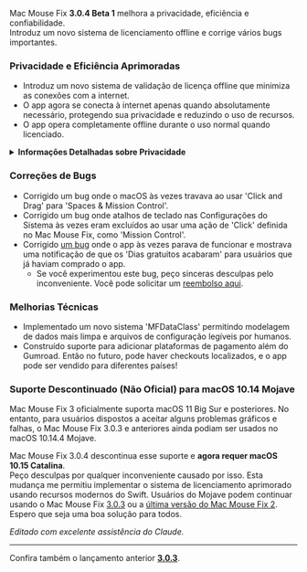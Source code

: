 Mac Mouse Fix **3.0.4 Beta 1** melhora a privacidade, eficiência e confiabilidade.\
Introduz um novo sistema de licenciamento offline e corrige vários bugs importantes.

### Privacidade e Eficiência Aprimoradas

- Introduz um novo sistema de validação de licença offline que minimiza as conexões com a internet.
- O app agora se conecta à internet apenas quando absolutamente necessário, protegendo sua privacidade e reduzindo o uso de recursos.
- O app opera completamente offline durante o uso normal quando licenciado.

<details>
<summary><b>Informações Detalhadas sobre Privacidade</b></summary>
Versões anteriores validavam licenças online a cada inicialização, potencialmente permitindo que logs de conexão fossem armazenados por servidores de terceiros (GitHub e Gumroad). O novo sistema elimina conexões desnecessárias – após a ativação inicial da licença, só se conecta à internet se os dados locais da licença estiverem corrompidos.
<br><br>
Embora eu nunca tenha registrado pessoalmente o comportamento do usuário, o sistema anterior teoricamente permitia que servidores de terceiros registrassem endereços IP e horários de conexão. O Gumroad também poderia registrar sua chave de licença e potencialmente correlacioná-la com qualquer informação pessoal que eles registraram sobre você quando você comprou o Mac Mouse Fix.
<br><br>
Eu não considerei essas questões sutis de privacidade quando construí o sistema de licenciamento original, mas agora, o Mac Mouse Fix é o mais privado e livre de internet possível!
<br><br>
Veja também a <a href=https://gumroad.com/privacy>política de privacidade do Gumroad</a> e este <a href=https://github.com/noah-nuebling/mac-mouse-fix/issues/976#issuecomment-2140955801>comentário no GitHub</a>.

</details>

### Correções de Bugs

- Corrigido um bug onde o macOS às vezes travava ao usar 'Click and Drag' para 'Spaces & Mission Control'.
- Corrigido um bug onde atalhos de teclado nas Configurações do Sistema às vezes eram excluídos ao usar uma ação de 'Click' definida no Mac Mouse Fix, como 'Mission Control'.
- Corrigido [um bug](https://github.com/noah-nuebling/mac-mouse-fix/issues?q=state%3Aopen%20label%3A%22%27Free%20days%20are%20over%27%20bug%22) onde o app às vezes parava de funcionar e mostrava uma notificação de que os 'Dias gratuitos acabaram' para usuários que já haviam comprado o app.
    - Se você experimentou este bug, peço sinceras desculpas pelo inconveniente. Você pode solicitar um [reembolso aqui](https://redirect.macmousefix.com/?message=&target=mmf-apply-for-refund).

### Melhorias Técnicas

- Implementado um novo sistema 'MFDataClass' permitindo modelagem de dados mais limpa e arquivos de configuração legíveis por humanos.
- Construído suporte para adicionar plataformas de pagamento além do Gumroad. Então no futuro, pode haver checkouts localizados, e o app pode ser vendido para diferentes países!

### Suporte Descontinuado (Não Oficial) para macOS 10.14 Mojave

Mac Mouse Fix 3 oficialmente suporta macOS 11 Big Sur e posteriores. No entanto, para usuários dispostos a aceitar alguns problemas gráficos e falhas, o Mac Mouse Fix 3.0.3 e anteriores ainda podiam ser usados no macOS 10.14.4 Mojave.

Mac Mouse Fix 3.0.4 descontinua esse suporte e **agora requer macOS 10.15 Catalina**.\
Peço desculpas por qualquer inconveniente causado por isso. Esta mudança me permitiu implementar o sistema de licenciamento aprimorado usando recursos modernos do Swift. Usuários do Mojave podem continuar usando o Mac Mouse Fix [3.0.3](https://github.com/noah-nuebling/mac-mouse-fix/releases/tag/3.0.3) ou a [última versão do Mac Mouse Fix 2](https://redirect.macmousefix.com/?target=mmf2-latest). Espero que seja uma boa solução para todos.

*Editado com excelente assistência do Claude.*

---

Confira também o lançamento anterior [**3.0.3**](https://github.com/noah-nuebling/mac-mouse-fix/releases/tag/3.0.3).